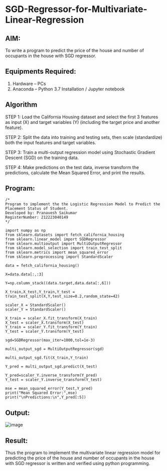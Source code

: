 # SGD-Regressor-for-Multivariate-Linear-Regression

## AIM:
To write a program to predict the price of the house and number of occupants in the house with SGD regressor.

## Equipments Required:
1. Hardware – PCs
2. Anaconda – Python 3.7 Installation / Jupyter notebook

## Algorithm
STEP 1: Load the California Housing dataset and select the first 3 features as input (X) and target variables (Y) (including the target price and another feature).

STEP 2: Split the data into training and testing sets, then scale (standardize) both the input features and target variables.

STEP 3: Train a multi-output regression model using Stochastic Gradient Descent (SGD) on the training data.

STEP 4: Make predictions on the test data, inverse transform the predictions, calculate the Mean Squared Error, and print the results.

## Program:
```
/*
Program to implement the the Logistic Regression Model to Predict the Placement Status of Student.
Developed by: Pranavesh Saikumar
RegisterNumber: 212223040149
*/

import numpy as np
from sklearn.datasets import fetch_california_housing
from sklearn.linear_model import SGDRegressor
from sklearn.multioutput import MultiOutputRegressor
from sklearn.model_selection import train_test_split
from sklearn.metrics import mean_squared_error
from sklearn.preprocessing import StandardScaler

data = fetch_california_housing()

X=data.data[:,:3]

Y=np.column_stack((data.target,data.data[:,6]))

X_train,X_test,Y_train,Y_test = train_test_split(X,Y,test_size=0.2,random_state=42)

scaler_X = StandardScaler()
scaler_Y = StandardScaler()

X_train = scaler_X.fit_transform(X_train)
X_test = scaler_X.transform(X_test)
Y_train = scaler_Y.fit_transform(Y_train)
Y_test = scaler_Y.transform(Y_test)

sgd=SGDRegressor(max_iter=1000,tol=1e-3)

multi_output_sgd = MultiOutputRegressor(sgd)

multi_output_sgd.fit(X_train,Y_train)

Y_pred = multi_output_sgd.predict(X_test)

Y_pred=scaler_Y.inverse_transform(Y_pred)
Y_test = scaler_Y.inverse_transform(Y_test)

mse = mean_squared_error(Y_test,Y_pred)
print("Mean Squared Error:",mse)
print("\nPredictions:\n",Y_pred[:5])

```

## Output:

![image](https://github.com/user-attachments/assets/0337574a-5445-4cf0-83db-c9aafe52d0ac)


## Result:
Thus the program to implement the multivariate linear regression model for predicting the price of the house and number of occupants in the house with SGD regressor is written and verified using python programming.
